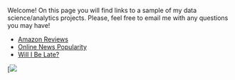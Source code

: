 Welcome! On this page you will find links to a sample of my data science/analytics projects. Please, feel free to email me with any questions you may have!


  * [Amazon Reviews](https://eugeneolkhov.github.io/AmazonReviews/)
  * [Online News Popularity](https://eugeneolkhov.github.io/PG7/)
  * [Will I Be Late?](https://eugeneolkhov.github.io/Will-I-Be-Late-/)

[![](https://media.licdn.com/dms/image/C4E03AQEnIeU_VyeqaA/profile-displayphoto-shrink_200_200/0?e=1553126400&v=beta&t=TGeh_cws0K7NJ4ORBD-AahJ1YaPni9rCA8c5nKm8bAo)
